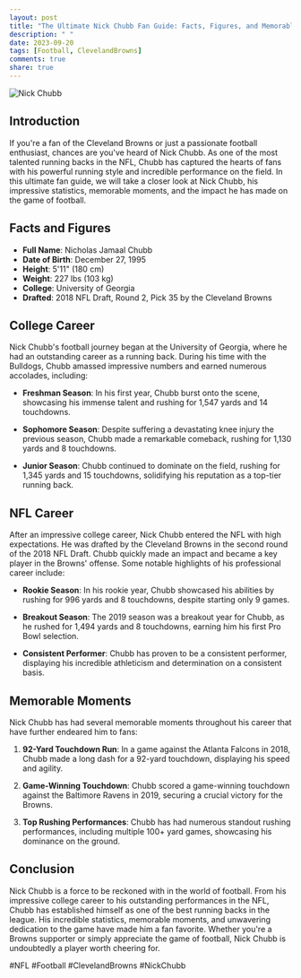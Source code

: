 ```yaml
---
layout: post
title: "The Ultimate Nick Chubb Fan Guide: Facts, Figures, and Memorable Moments"
description: " "
date: 2023-09-20
tags: [Football, ClevelandBrowns]
comments: true
share: true
---
```


![Nick Chubb](https://source.unsplash.com/1600x900/?nick,chubb)

## Introduction
If you're a fan of the Cleveland Browns or just a passionate football enthusiast, chances are you've heard of Nick Chubb. As one of the most talented running backs in the NFL, Chubb has captured the hearts of fans with his powerful running style and incredible performance on the field. In this ultimate fan guide, we will take a closer look at Nick Chubb, his impressive statistics, memorable moments, and the impact he has made on the game of football.

## Facts and Figures

- **Full Name**: Nicholas Jamaal Chubb
- **Date of Birth**: December 27, 1995
- **Height**: 5'11" (180 cm)
- **Weight**: 227 lbs (103 kg)
- **College**: University of Georgia
- **Drafted**: 2018 NFL Draft, Round 2, Pick 35 by the Cleveland Browns

## College Career
Nick Chubb's football journey began at the University of Georgia, where he had an outstanding career as a running back. During his time with the Bulldogs, Chubb amassed impressive numbers and earned numerous accolades, including:

- **Freshman Season**: In his first year, Chubb burst onto the scene, showcasing his immense talent and rushing for 1,547 yards and 14 touchdowns.

- **Sophomore Season**: Despite suffering a devastating knee injury the previous season, Chubb made a remarkable comeback, rushing for 1,130 yards and 8 touchdowns.

- **Junior Season**: Chubb continued to dominate on the field, rushing for 1,345 yards and 15 touchdowns, solidifying his reputation as a top-tier running back.

## NFL Career
After an impressive college career, Nick Chubb entered the NFL with high expectations. He was drafted by the Cleveland Browns in the second round of the 2018 NFL Draft. Chubb quickly made an impact and became a key player in the Browns' offense. Some notable highlights of his professional career include:

- **Rookie Season**: In his rookie year, Chubb showcased his abilities by rushing for 996 yards and 8 touchdowns, despite starting only 9 games.

- **Breakout Season**: The 2019 season was a breakout year for Chubb, as he rushed for 1,494 yards and 8 touchdowns, earning him his first Pro Bowl selection.

- **Consistent Performer**: Chubb has proven to be a consistent performer, displaying his incredible athleticism and determination on a consistent basis.

## Memorable Moments
Nick Chubb has had several memorable moments throughout his career that have further endeared him to fans:

1. **92-Yard Touchdown Run**: In a game against the Atlanta Falcons in 2018, Chubb made a long dash for a 92-yard touchdown, displaying his speed and agility.

2. **Game-Winning Touchdown**: Chubb scored a game-winning touchdown against the Baltimore Ravens in 2019, securing a crucial victory for the Browns.

3. **Top Rushing Performances**: Chubb has had numerous standout rushing performances, including multiple 100+ yard games, showcasing his dominance on the ground.

## Conclusion
Nick Chubb is a force to be reckoned with in the world of football. From his impressive college career to his outstanding performances in the NFL, Chubb has established himself as one of the best running backs in the league. His incredible statistics, memorable moments, and unwavering dedication to the game have made him a fan favorite. Whether you're a Browns supporter or simply appreciate the game of football, Nick Chubb is undoubtedly a player worth cheering for.

\#NFL \#Football \#ClevelandBrowns \#NickChubb